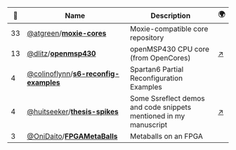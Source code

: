 |:star2: | Name | Description | 🌍|
|---|---|---|---|
|33|[@atgreen](https://github.com/atgreen)/[**moxie-cores**](https://github.com/atgreen/moxie-cores)|Moxie-compatible core repository||
|13|[@dlitz](https://github.com/dlitz)/[**openmsp430**](https://github.com/dlitz/openmsp430)|openMSP430 CPU core (from OpenCores)|[:arrow_upper_right:](http://opencores.org/project,openmsp430)|
|4|[@colinoflynn](https://github.com/colinoflynn)/[**s6-reconfig-examples**](https://github.com/colinoflynn/s6-reconfig-examples)|Spartan6 Partial Reconfiguration Examples||
|4|[@huitseeker](https://github.com/huitseeker)/[**thesis-spikes**](https://github.com/huitseeker/thesis-spikes)|Some Ssreflect demos and code snippets mentioned in my manuscript|[:arrow_upper_right:](http://www.garillot.net)|
|3|[@OniDaito](https://github.com/OniDaito)/[**FPGAMetaBalls**](https://github.com/OniDaito/FPGAMetaBalls)|Metaballs on an FPGA||


